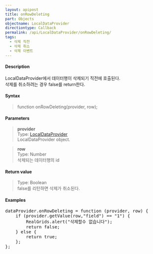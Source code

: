 ```yaml
---
layout: apipost
title: onRowDeleting
part: Objects
objectname: LocalDataProvider
directiontype: Callback
permalink: /api/LocalDataProvider/onRowDeleting/
tags:
  - 삭제 직전
  - 삭제 취소 
  - 삭제 이벤트
---
```



#### Description

 LocalDataProvider에서 데이터행이 삭제되기 직전에 호출된다.    
 삭제를 취소하려는 경우 false를 return한다.

#### Syntax

> function onRowDeleting(provider, row);

#### Parameters

> **provider**  
> Type: [LocalDataProvider](/api/LocalDataProvider/)  
> LocalDataProvider object.

> **row**  
> Type: Number  
> 삭제되는 데이터행의 id

#### Return value

> Type: Boolean  
> false를 리턴하면 삭제가 취소된다.

#### Examples 

<pre class="prettyprint">
dataProvider.onRowDeleting = function (provider, row) {
    if (provider.getValue(row,"field") == "1") {
        RealGrids.alert("삭제할수 없습니다");
        return false;  
    } else {
        return true;
    };
};
</pre>

